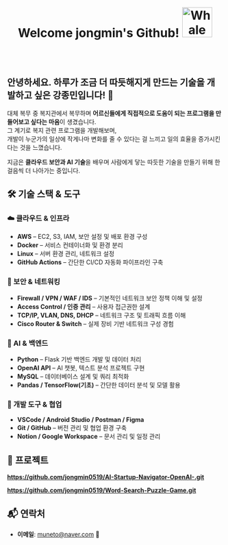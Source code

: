 <div align="center">

   #  Welcome jongmin's Github!  <img src="https://raw.githubusercontent.com/Tarikul-Islam-Anik/Animated-Fluent-Emojis/master/Emojis/Animals/Whale.png" alt="Whale" width="70" height="70" />
   
<br><br>
<div align="left">
   
## 안녕하세요. 하루가 조금 더 따듯해지게 만드는 기술을 개발하고 싶은 강종민입니다! 🌿     

대체 복무 중 복지관에서 복무하며 **어르신들에게 직접적으로 도움이 되는 프로그램을 만들어보고 싶다는 마음**이 생겼습니다.  
그 계기로 복지 관련 프로그램을 개발해보며,  
개발이 누군가의 일상에 작게나마 변화를 줄 수 있다는 걸 느끼고 일의 효율을 증가시킨다는 것을 느꼈습니다. 

지금은 **클라우드 보안과 AI 기술**을 배우며 사람에게 닿는 따듯한 기술을 만들기 위해 한 걸음씩 더 나아가는 중입니다.


## 🛠️ 기술 스택 & 도구  

### ☁️ 클라우드 & 인프라
- **AWS** – EC2, S3, IAM, 보안 설정 및 배포 환경 구성  
- **Docker** – 서비스 컨테이너화 및 환경 분리  
- **Linux** – 서버 환경 관리, 네트워크 설정  
- **GitHub Actions** – 간단한 CI/CD 자동화 파이프라인 구축  

### 🔐 보안 & 네트워킹
- **Firewall / VPN / WAF / IDS** – 기본적인 네트워크 보안 정책 이해 및 설정  
- **Access Control / 인증 관리** – 사용자 접근권한 설계  
- **TCP/IP, VLAN, DNS, DHCP** – 네트워크 구조 및 트래픽 흐름 이해  
- **Cisco Router & Switch** – 실제 장비 기반 네트워크 구성 경험  

### 🤖 AI & 백엔드
- **Python** – Flask 기반 백엔드 개발 및 데이터 처리  
- **OpenAI API** – AI 챗봇, 텍스트 분석 프로젝트 구현  
- **MySQL** – 데이터베이스 설계 및 쿼리 최적화  
- **Pandas / TensorFlow(기초)** – 간단한 데이터 분석 및 모델 활용  

### 🧰 개발 도구 & 협업
- **VSCode / Android Studio / Postman / Figma**  
- **Git / GitHub** – 버전 관리 및 협업 환경 구축  
- **Notion / Google Workspace** – 문서 관리 및 일정 관리  

 
## 🚀 프로젝트
**https://github.com/jongmin0519/AI-Startup-Navigator-OpenAI-.git**

**https://github.com/jongmin0519/Word-Search-Puzzle-Game.git**


## 📬 연락처
- **이메일**: muneto@naver.com 📧


</div>

